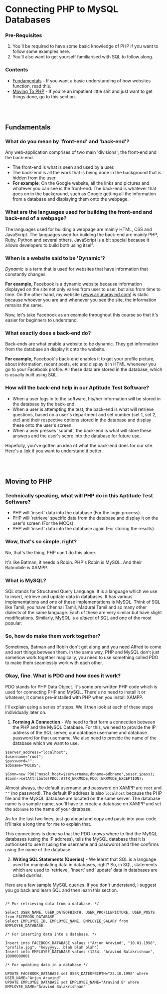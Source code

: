 # Connecting PHP to MySQL Databases

### Pre-Requisites
1. You'll be required to have some basic knowledge of PHP if you want to follow some examples here.
2. You'll also want to get yourself familiarised with SQL to follow along.

### Contents

* [Fundamentals](https://github.com/ForeseTech/HowWhatWhy/blob/master/PHPToMySQLConnections.md#fundamentals) - If you want a basic understanding of how websites function, read this.
* [Moving To PHP](https://github.com/ForeseTech/HowWhatWhy/blob/master/PHPToMySQLConnections.md#fundamentals) - If you're an impatient little shit and just want to get things done, go to this section.

<br><br>

## Fundamentals

### What do you mean by 'front-end' and 'back-end'?

Any web-application comprises of two main 'divisions'; the front-end and the back-end.

* The front-end is what is seen and used by a user.
* The back-end is all the work that is being done in the background that is hidden from the user.
* **For example**; On the Google website, all the links and pictures and whatever you can see is the front-end. The back-end is whatever that goes on in the background, such as Google getting all the information from a database and displaying them onto the webpage.

### What are the languages used for building the front-end and back-end of a webpage?

The languages used for building a webpage are mainly HTML, CSS and JavaScript. The languages used for building the back-end are mainly PHP, Ruby, Python and several others. JavaScript is a bit special because it allows developers to build both using itself.

### When is a website said to be 'Dynamic'?

*Dynamic* is a term that is used for websites that have information that constantly changes. 

  **For example,** Facebook is a dynamic website because information displayed on the site not only varies from user to user, but also from time to time. On the other hand, my website (www.arjunaravind.com) is static because whoever you are and whenever you see the site, the information remains the same.

Now, let's take Facebook as an example throughout this course so that it's easier for beginners to understand.

### What exactly does a back-end do?

Back-ends are what enable a website to be dynamic. They get information from the database an display it onto the website. 

**For example,** Facebook's back-end enables it to get your profile picture, about information, recent posts, etc and display it in HTML whenever you go to your Facebook profile. All these data are stored in the database, which is usually built using SQL.

### How will the back-end help in our Aptitude Test Software?

* When a user logs in to the software, his/her information will be stored in the database by the back-end. 
* When a user is attempting the test, the back-end is what will retrieve questions, based on a user's department and set number (set 1, set 2, etc) and their respective options stored in the database and display these onto the user's screen.
* When a user presses 'submit', the back-end is what will store these answers and the user's score into the database for future use.

Hopefully, you've gotten an idea of what the back-end does for our site. Here's a [link](https://careerfoundry.com/en/blog/web-development/whats-the-difference-between-frontend-and-backend/) if you want to understand it better.

<br><br>

## Moving to PHP

### Technically speaking, what will PHP do in this Aptitude Test Software?

* PHP will 'insert' data into the database (For the login process).
* PHP will 'retrieve' specific data from the database and display it on the user's screen (For the MCQs).
* PHP will 'insert' data into the database again (For storing the results).

### Wow, that's so simple, right?

No, that's the thing, PHP can't do this alone.

It's like Batman, it needs a Robin.
PHP's Robin is MySQL. And their Batmobile is XAMPP.

### What is MySQL?

SQL stands for Structured Query Language. It is a language which we use to insert, retrieve and update data in databases. It has various implementations and one of these implementations is MySQL. Think of SQL like Tamil; you have Chennai Tamil, Madurai Tamil and so many other dialects of the same language. Each of these are very similar but have slight modifications. Similarly, MySQL is a *dialect* of SQL and one of the most popular.

### So, how do make them work together?

Sometimes, Batman and Robin don't get along and you need Alfred to come and sort things between them. In the same way, PHP and MySQL don't just somehow work together magically, you need to use something called PDO to make them seamlessly work with each other.

### Okay, fine. What is PDO and how does it work?

PDO stands for PHP Data Object. It's some pre-written PHP code which is used for connecting PHP and MySQL. There's no need to install it or whatever, it comes pre-installed with PHP when you install XAMPP.

I'll explain using a series of steps. We'll then look at each of these steps individually later on.

1. **Forming A Connection** - We need to first form a connection between the PHP and the MySQL Database. For this, we need to provide the IP address of the SQL server, our database username and database password for that username. We also need to provide the name of the database which we want to use.

```
$server_address="localhost";
$username="root";
$password="";
$dbname="MOCKS";

$Conn=new PDO("mysql:host=$servername;dbname=$dbname",$user,$pass);
$Conn->setAttribute(PDO::ATTR_ERRMODE,PDO::ERRMODE_EXCEPTION);
```

Almost always, the default username and password on XAMPP are ```root``` and ```""``` (no password). The default IP address is also ```localhost``` because the PHP file and the MySQL database are located on the same server. The database name is a sample name, you'll have to create a database on XAMPP and set the ```$dbname``` to the name of your database.

As for the last two lines, just go ahead and copy and paste into your code. It'll take a long time for me to explain that.

This connections is done so that the PDO knows where to find the MySQL databases (using the IP address), tells the MySQL database that it is authorised to use it (using the username and password) and then confirms using the name of the database.

2. **Writing SQL Statements (Queries)** - We learnt that SQL is a language used for manipulating data in databases, right? So, in SQL, statements which are used to 'retrieve', 'insert' and 'update' data in databases are called *queries*. 

Here are a few sample MySQL queries. If you don't understand, I suggest you go back and learn SQL and then learn this section.

```

/* For retrieving data from a database. */

Select USER_NAME, USER_DATEOFBIRTH, USER_PROFILEPICTURE, USER_POSTS from FACEBOOK_DATABASE
Select EMPLOYEE_ID, EMPLOYEE_NAME, EMPLOYEE_SALARY from EMPLOYEE_DATABASE

/* For inserting data into a database. */

Insert into FACEBOOK_DATABASE values ("Arjun Aravind", "10.01.1998", "profile.jpg", "heyyyyy...blah blah blah")
Insert into EMPLOYEE_DATABASE values (1234, "Aravind Balakrishnan", 1000000000)

/* For updating data in a database */

UPDATE FACEBOOK_DATABASE set USER_DATEOFBIRTH="22.10.1998" where USER_NAME="Arjun Aravind"
UPDATE EMPLOYEE_DATABASE set EMPLOYEE_NAME="Aravind B" where EMPLOYEE_NAME="Aravind Balakrishnan"

```
